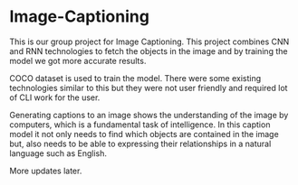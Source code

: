 # Image-Captioning

This is our group project for Image Captioning. This project combines CNN and RNN technologies to fetch the objects in the image and by training the model we got more accurate results.

COCO dataset is used to train the model. There were some existing technologies similar to this but they were not user friendly and required lot of CLI work for the user. 

Generating captions to an image shows the understanding of the image by computers, which is a fundamental task of intelligence. In this caption model it not only needs to find which objects are contained in the image but, also needs to be able to expressing their relationships in a natural language such as English.

More updates later.
